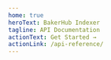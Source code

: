 ```yaml
---
home: true
heroText: BakerHub Indexer
tagline: API Documentation
actionText: Get Started →
actionLink: /api-reference/
---
```

